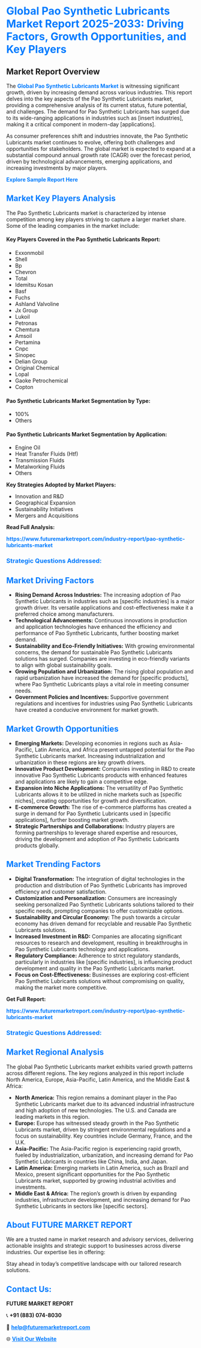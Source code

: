 <h1 style="color: #007BFF;">Global Pao Synthetic Lubricants Market Report 2025-2033: Driving Factors, Growth Opportunities, and Key Players</h1>

<section id="overview">
<h2>Market Report Overview</h2>
<p>The <a href="https://www.futuremarketreport.com/industry-report/pao-synthetic-lubricants-market" style="color: #007BFF; text-decoration: none;"><strong>Global Pao Synthetic Lubricants Market</strong></a> is witnessing significant growth, driven by increasing demand across various industries. This report delves into the key aspects of the Pao Synthetic Lubricants market, providing a comprehensive analysis of its current status, future potential, and challenges. The demand for Pao Synthetic Lubricants has surged due to its wide-ranging applications in industries such as [insert industries], making it a critical component in modern-day [applications].</p>
<p>As consumer preferences shift and industries innovate, the Pao Synthetic Lubricants market continues to evolve, offering both challenges and opportunities for stakeholders. The global market is expected to expand at a substantial compound annual growth rate (CAGR) over the forecast period, driven by technological advancements, emerging applications, and increasing investments by major players.</p>
</section>

<section id="overview">
<p><a href="https://www.futuremarketreport.com/request-sample/reportId=30542" style="color: #007BFF; text-decoration: none;"><strong>Explore Sample Report Here</strong></a></p>
</section>

<section id="key-players">
<h2 style="color: #007BFF;">Market Key Players Analysis</h2>
<p>The Pao Synthetic Lubricants market is characterized by intense competition among key players striving to capture a larger market share. Some of the leading companies in the market include:</p>
<h4>Key Players Covered in the Pao Synthetic Lubricants Report:</h4>
<ul><li>Exxonmobil</li><li>Shell</li><li>Bp</li><li>Chevron</li><li>Total</li><li>Idemitsu Kosan</li><li>Basf</li><li>Fuchs</li><li>Ashland Valvoline</li><li>Jx Group</li><li>Lukoil</li><li>Petronas</li><li>Chemtura</li><li>Amsoil</li><li>Pertamina</li><li>Cnpc</li><li>Sinopec</li><li>Delian Group</li><li>Original Chemical</li><li>Lopal</li><li>Gaoke Petrochemical</li><li>Copton</li></ul>
<h4>Pao Synthetic Lubricants Market Segmentation by Type:</h4>
<ul><li>100%</li><li>Others</li></ul>

<h4>Pao Synthetic Lubricants Market Segmentation by Application:</h4>
<ul><li>Engine Oil</li><li>Heat Transfer Fluids (Htf)</li><li>Transmission Fluids</li><li>Metalworking Fluids</li><li>Others</li></ul>
<p><strong>Key Strategies Adopted by Market Players:</strong></p>
<ul>
<li>Innovation and R&D</li>
<li>Geographical Expansion</li>
<li>Sustainability Initiatives</li>
<li>Mergers and Acquisitions</li>
</ul>
</section>

<section>
<p><strong>Read Full Analysis: </strong></p><a href="https://www.futuremarketreport.com/industry-report/pao-synthetic-lubricants-market" style="color: #007BFF; text-decoration: none;"><strong>https://www.futuremarketreport.com/industry-report/pao-synthetic-lubricants-market</strong></a>
<h3 style="color: #007BFF;">Strategic Questions Addressed:</h3>
</section>

<section id="driving-factors">
<h2 style="color: #007BFF;">Market Driving Factors</h2>
<ul>
<li><strong>Rising Demand Across Industries:</strong> The increasing adoption of Pao Synthetic Lubricants in industries such as [specific industries] is a major growth driver. Its versatile applications and cost-effectiveness make it a preferred choice among manufacturers.</li>
<li><strong>Technological Advancements:</strong> Continuous innovations in production and application technologies have enhanced the efficiency and performance of Pao Synthetic Lubricants, further boosting market demand.</li>
<li><strong>Sustainability and Eco-Friendly Initiatives:</strong> With growing environmental concerns, the demand for sustainable Pao Synthetic Lubricants solutions has surged. Companies are investing in eco-friendly variants to align with global sustainability goals.</li>
<li><strong>Growing Population and Urbanization:</strong> The rising global population and rapid urbanization have increased the demand for [specific products], where Pao Synthetic Lubricants plays a vital role in meeting consumer needs.</li>
<li><strong>Government Policies and Incentives:</strong> Supportive government regulations and incentives for industries using Pao Synthetic Lubricants have created a conducive environment for market growth.</li>
</ul>
</section>

<section id="growth-opportunities">
<h2 style="color: #007BFF;">Market Growth Opportunities</h2>
<ul>
<li><strong>Emerging Markets:</strong> Developing economies in regions such as Asia-Pacific, Latin America, and Africa present untapped potential for the Pao Synthetic Lubricants market. Increasing industrialization and urbanization in these regions are key growth drivers.</li>
<li><strong>Innovative Product Development:</strong> Companies investing in R&D to create innovative Pao Synthetic Lubricants products with enhanced features and applications are likely to gain a competitive edge.</li>
<li><strong>Expansion into Niche Applications:</strong> The versatility of Pao Synthetic Lubricants allows it to be utilized in niche markets such as [specific niches], creating opportunities for growth and diversification.</li>
<li><strong>E-commerce Growth:</strong> The rise of e-commerce platforms has created a surge in demand for Pao Synthetic Lubricants used in [specific applications], further boosting market growth.</li>
<li><strong>Strategic Partnerships and Collaborations:</strong> Industry players are forming partnerships to leverage shared expertise and resources, driving the development and adoption of Pao Synthetic Lubricants products globally.</li>
</ul>
</section>

<section id="trending-factors">
<h2 style="color: #007BFF;">Market Trending Factors</h2>
<ul>
<li><strong>Digital Transformation:</strong> The integration of digital technologies in the production and distribution of Pao Synthetic Lubricants has improved efficiency and customer satisfaction.</li>
<li><strong>Customization and Personalization:</strong> Consumers are increasingly seeking personalized Pao Synthetic Lubricants solutions tailored to their specific needs, prompting companies to offer customizable options.</li>
<li><strong>Sustainability and Circular Economy:</strong> The push towards a circular economy has driven demand for recyclable and reusable Pao Synthetic Lubricants solutions.</li>
<li><strong>Increased Investment in R&D:</strong> Companies are allocating significant resources to research and development, resulting in breakthroughs in Pao Synthetic Lubricants technology and applications.</li>
<li><strong>Regulatory Compliance:</strong> Adherence to strict regulatory standards, particularly in industries like [specific industries], is influencing product development and quality in the Pao Synthetic Lubricants market.</li>
<li><strong>Focus on Cost-Effectiveness:</strong> Businesses are exploring cost-efficient Pao Synthetic Lubricants solutions without compromising on quality, making the market more competitive.</li>
</ul>
</section>

<section>
<p><strong>Get Full Report: </strong></p><a href="https://www.futuremarketreport.com/industry-report/pao-synthetic-lubricants-market" style="color: #007BFF; text-decoration: none;"><strong>https://www.futuremarketreport.com/industry-report/pao-synthetic-lubricants-market</strong></a>
<h3 style="color: #007BFF;">Strategic Questions Addressed:</h3>
</section>


<section id="regional-analysis">
<h2 style="color: #007BFF;">Market Regional Analysis</h2>
<p>The global Pao Synthetic Lubricants market exhibits varied growth patterns across different regions. The key regions analyzed in this report include North America, Europe, Asia-Pacific, Latin America, and the Middle East & Africa:</p>
<ul>
<li><strong>North America:</strong> This region remains a dominant player in the Pao Synthetic Lubricants market due to its advanced industrial infrastructure and high adoption of new technologies. The U.S. and Canada are leading markets in this region.</li>
<li><strong>Europe:</strong> Europe has witnessed steady growth in the Pao Synthetic Lubricants market, driven by stringent environmental regulations and a focus on sustainability. Key countries include Germany, France, and the U.K.</li>
<li><strong>Asia-Pacific:</strong> The Asia-Pacific region is experiencing rapid growth, fueled by industrialization, urbanization, and increasing demand for Pao Synthetic Lubricants in countries like China, India, and Japan.</li>
<li><strong>Latin America:</strong> Emerging markets in Latin America, such as Brazil and Mexico, present significant opportunities for the Pao Synthetic Lubricants market, supported by growing industrial activities and investments.</li>
<li><strong>Middle East & Africa:</strong> The region’s growth is driven by expanding industries, infrastructure development, and increasing demand for Pao Synthetic Lubricants in sectors like [specific sectors].</li>
</ul>
</section>

<footer>
<h2 style="color: #007BFF;">About FUTURE MARKET REPORT</h2>
<p>We are a trusted name in market research and advisory services, delivering actionable insights and strategic support to businesses across diverse industries. Our expertise lies in offering:</p>

<p>Stay ahead in today’s competitive landscape with our tailored research solutions.</p>

<h2 style="color: #007BFF;">Contact Us:</h2>
<p><strong>FUTURE MARKET REPORT</strong></p>
<p>📞 <strong>+91 (883) 074-8030</strong></p>
<p>📧 <strong><a href="mailto:help@futuremarketreport.com" style="color: #007BFF;">help@futuremarketreport.com</a></strong></p>
<p>🌐 <strong><a href="https://www.futuremarketreport.com/" style="color: #007BFF;">Visit Our Website</a></strong></p>
</footer>